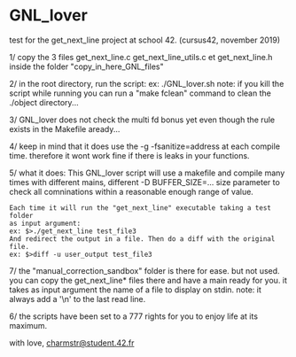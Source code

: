 # GNL_lover
test for the get_next_line project at school 42. (cursus42, november 2019)


1/	copy the 3 files get_next_line.c get_next_line_utils.c et get_next_line.h
	inside the folder "copy_in_here_GNL_files"

2/	in the root directory, run the script: ex: ./GNL_lover.sh
	note: if you kill the script while running you can run a "make fclean"
	command to clean the ./object directory...

3/	GNL_lover does not check the multi fd bonus yet even though the rule exists
	in the Makefile aready...

4/	keep in mind that it does use the -g -fsanitize=address at each compile
	time. therefore it wont work fine if there is leaks in your functions.

5/	what it does:
	This GNL_lover script will use a makefile and compile many times with
	different mains, different -D BUFFER_SIZE=... size parameter to check all
	comninations within a reasonable enough range of value.

	Each time it will run the "get_next_line" executable taking a test folder
	as input argument:
	ex: $>./get_next_line test_file3
	And redirect the output in a file. Then do a diff with the original file.
	ex: $>diff -u user_output test_file3

7/	the "manual_correction_sandbox" folder is there for ease. but not used.
	you can copy the get_next_line* files there and have a main ready for you.
	it takes as input argument the name of a file to display on stdin.
	note: it always add a '\n' to the last read line.

6/	the scripts have been set to a 777 rights for you to enjoy life at its
	maximum.

with love, charmstr@student.42.fr
